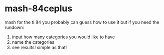 # mash-84ceplus
mash for the ti 84 
you probably can guess how to use it but if you need the rundown: 

1. input how many categories you would like to have
2. name the categories
3. see results! simple as that! 
